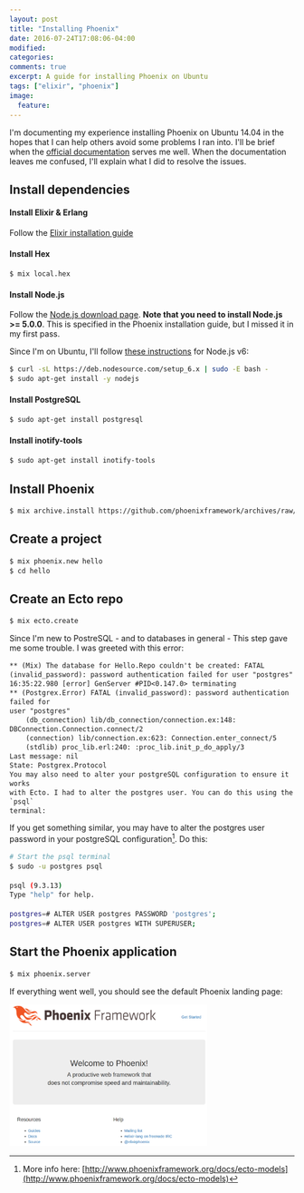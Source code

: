 ```yaml
---
layout: post
title: "Installing Phoenix"
date: 2016-07-24T17:08:06-04:00
modified:
categories:
comments: true
excerpt: A guide for installing Phoenix on Ubuntu
tags: ["elixir", "phoenix"]
image:
  feature:
---
```


I'm documenting my experience installing Phoenix on Ubuntu 14.04 in the hopes
that I can help others avoid some problems I ran into. I'll be brief
when the [official documentation](http://www.phoenixframework.org/docs/installation)
serves me well. When the documentation leaves me confused, I'll explain what I
did to resolve the issues.

## Install dependencies

#### Install Elixir & Erlang  

Follow the [Elixir installation guide](http://elixir-lang.org/install.html)

#### Install Hex 

```bash
$ mix local.hex
```

#### Install Node.js

Follow the [Node.js download page](https://nodejs.org/en/download/). **Note that
you need to install Node.js >= 5.0.0**. This is specified in the
Phoenix installation guide, but I missed it in my first pass.

Since I'm on Ubuntu, I'll follow [these
instructions](https://Nodejs.org/en/download/package-manager/#debian-and-ubuntu-based-linux-distributions) for Node.js v6:

```bash
$ curl -sL https://deb.nodesource.com/setup_6.x | sudo -E bash -
$ sudo apt-get install -y nodejs
```

#### Install PostgreSQL

```bash
$ sudo apt-get install postgresql
```

#### Install inotify-tools

```bash
$ sudo apt-get install inotify-tools
```

## Install Phoenix

```bash
$ mix archive.install https://github.com/phoenixframework/archives/raw/master/phoenix_new.ez
```

## Create a project

```bash
$ mix phoenix.new hello
$ cd hello
```

## Create an Ecto repo

```bash
$ mix ecto.create
```

Since I'm new to PostreSQL - and to databases in general - This step gave me some 
trouble. I was greeted with this error:

    ** (Mix) The database for Hello.Repo couldn't be created: FATAL
    (invalid_password): password authentication failed for user "postgres"
    16:35:22.980 [error] GenServer #PID<0.147.0> terminating
    ** (Postgrex.Error) FATAL (invalid_password): password authentication failed for
    user "postgres"
        (db_connection) lib/db_connection/connection.ex:148:
    DBConnection.Connection.connect/2
        (connection) lib/connection.ex:623: Connection.enter_connect/5
        (stdlib) proc_lib.erl:240: :proc_lib.init_p_do_apply/3
    Last message: nil
    State: Postgrex.Protocol
    You may also need to alter your postgreSQL configuration to ensure it works
    with Ecto. I had to alter the postgres user. You can do this using the `psql` 
    terminal:

If you get something similar, you may have to alter the postgres user password
in your postgreSQL configuration[^1]. Do this:

[^1]: More info here: [http://www.phoenixframework.org/docs/ecto-models](http://www.phoenixframework.org/docs/ecto-models)

```bash
# Start the psql terminal
$ sudo -u postgres psql

psql (9.3.13)
Type "help" for help.

postgres=# ALTER USER postgres PASSWORD 'postgres';
postgres=# ALTER USER postgres WITH SUPERUSER;
```

## Start the Phoenix application

```bash
$ mix phoenix.server
```

If everything went well, you should see the default Phoenix landing page:

<img src="../images/phoenix-landing-page.png" height="250" width="350">
